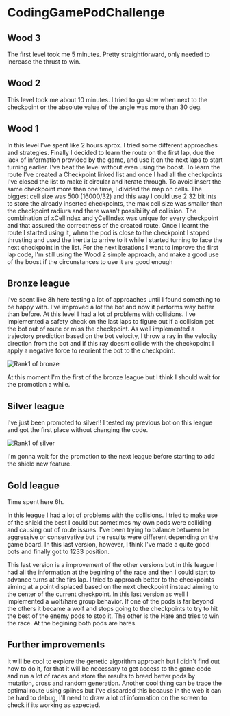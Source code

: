 # CodingGamePodChallenge

Wood 3
--------------------------------------------------------------------------------------------------------------------------------------------------------------------------------
The first level took me 5 minutes. Pretty straightforward, only needed to increase the thrust to win.

Wood 2
--------------------------------------------------------------------------------------------------------------------------------------------------------------------------------

This level took me about 10 minutes. I tried to go slow when next to the checkpoint or the absolute value of the angle was more than 30 deg.

Wood 1
--------------------------------------------------------------------------------------------------------------------------------------------------------------------------------
In this level I've spent like 2 hours aprox. I tried some different approaches and strategies. Finally I decided to learn the route on the first lap, due the lack of information provided by the game, and use it on the next laps to start turning earlier. I've beat the level without even using the boost.
To learn the route I've created a Checkpoint linked list and once I had all the checkpoints I've closed the list to make it circular and iterate through. To avoid insert the same checkpoint more than one time, I divided the map on cells. The biggest cell size was 500 (16000/32) and this way I could use 2 32 bit ints to store the already inserted checkpoints, the max cell size was smaller than the checkpoint radiurs and there wasn't possibility of collision. The combination of xCellIndex and yCellIndex was unique for every checkpoint and that assured the correctness of the created route.
Once I learnt the route I started using it, when the pod is close to the checkpoint I stoped thrusting and used the inertia to arrive to it while I started turning to face the next checkpoint in the list.
For the next iterations I want to improve the first lap code, I'm still using the Wood 2 simple approach, and make a good use of the boost if the circunstances to use it are good enough

Bronze league
--------------------------------------------------------------------------------------------------------------------------------------------------------------------------------
I've spent like 8h here testing a lot of approaches until I found something to be happy with.
I've improved a lot the bot and now it performs way better than before. At this level I had a lot of problems with collisions. I've implemented a safety check on the last laps to figure out if a collision get the bot out of route or miss the checkpoint. As well implemented a trajectory prediction based on the bot velocity, I throw a ray in the velocity direction from the bot and if this ray doesnt collide with the checkopoint I apply a negative force to reorient the bot to the checkpoint.

![Rank1 of bronze](https://user-images.githubusercontent.com/12461772/146348573-0f6caaa8-4b88-4bcd-8360-826e9237a6b0.PNG)


At this moment I'm the first of the bronze league but I think I should wait for the promotion a while.

Silver league
--------------------------------------------------------------------------------------------------------------------------------------------------------------------------------
I've just been promoted to silver!! I tested my previous bot on this league and got the first place without changing the code.

![Rank1 of silver](https://user-images.githubusercontent.com/12461772/146356903-f3d3fa3f-75bb-4d8a-adaf-5bccd78e3de0.PNG)

I'm gonna wait for the promotion to the next league before starting to add the shield new feature.

Gold league
--------------------------------------------------------------------------------------------------------------------------------------------------------------------------------
Time spent here 6h.

In this league I had a lot of problems with the collisions. I tried to make use of the shield the best I could but sometimes my own pods were colliding and causing out of route 
issues. I've been trying to balance between be aggressive or conservative but the results were different depending on the game board.
In this last version, however, I think I've made a quite good bots and finally got to 1233 position.

This last version is a improvement of the other versions but in this league I had all the information at the begining of the race and then I could start to advance turns at the firs lap. I tried to approach better to the checkpoints aiming at a point displaced based on the next checkpoint instead aiming to the center of the current checkpoint. In this last version as well I implemented a wolf/hare group behavior. If one of the pods is far beyond the others it became a wolf and stops going to the checkpoints to try to hit the best of the enemy pods to stop it. The other is the Hare and tries to win the race. At the begining both pods are hares.

Further improvements
--------------------------------------------------------------------------------------------------------------------------------------------------------------------------------
It will be cool to explore the genetic algorithm approach but I didn't find out how to do it, for that it will be necessary to get access to the game code and run a lot of races  and store the results to breed better pods by mutation, cross and random generation.
Another cool thing can be trace the optimal route using splines but I've discarded this because in the web it can be hard to debug, I'll need to draw a lot of information on the screen to check if its working as expected.
